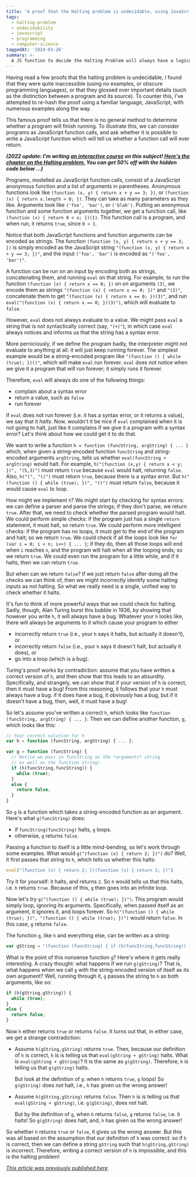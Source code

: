 ```yaml
---
title: 'A proof that the Halting problem is undecidable, using JavaScript and examples'
tags:
  - halting-problem
  - undecidability
  - javascript
  - programming
  - computer-science
taggedAt: '2024-03-26'
summary: >-
  A JS function to decide the Halting Problem will always have a logical contradiction.
---
```


Having read a few proofs that the halting problem is undecidable,
I found that they were quite inaccessible
(using no examples, or obscure programming languages),
or that they glossed over important details
(such as the distinction between a program and its source).
To counter this, I've attempted to re-hash the proof
using a familiar language, JavaScript,
with numerous examples along the way.

This famous proof tells us that there is no general method
to determine whether a program will finish running.
To illustrate this,
we can consider programs as JavaScript function calls,
and ask whether it is possible to write a JavaScript function which will tell us
whether a function call will ever return.

***(2022 update: I'm writing [an interactive course](https://busy-beavers.tigyog.app/) on this subject!
[Here's the chapter on the Halting problem.](https://busy-beavers.tigyog.app/the-halting-problem)
You can get 50% off with the hidden code below ...)***

Programs, modelled as JavaScript function calls,
consist of a JavaScript anonymous function and a list of arguments in parentheses.
Anonymous functions look like `(function (x, y) { return x + y == 3; })`,
or `(function (x) { return x.length > 0; })`.
They can take as many parameters as they like.
Arguments look like `('foo', 'bar')`, or `('blah')`.
Putting an anonymous function and some function arguments together,
we get a function call, like `(function (x) { return 0 < x; })(1)`.
This function call is a program, and when run, it returns `true`, since `0 < 1`.

Notice that both JavaScript functions and function arguments can be encoded as strings.
The function `(function (x, y) { return x + y == 3; })`
is simply encoded as the JavaScript string `"(function (x, y) { return x + y == 3; })"`,
and the input `('foo', 'bar')` is encoded as `"('foo', 'bar')"`.

A function can be run on an input
by encoding both as strings,
concatenating them,
and running `eval` on that string.
For example, to run the function `(function (x) { return x == 0; })` on on arguments `(3)`,
we encode them as strings `"(function (x) { return x == 0; })"` and `"(3)"`,
concatenate them to get `"(function (x) { return x == 0; })(3)"`,
and run `eval("(function (x) { return x == 0; })(3)")`,
which will evaluate to `false`.

However, `eval` does not always evaluate to a value.
We might pass `eval` a string that is not syntactically correct (say, `"(+("`),
in which case `eval` always notices and informs us that the string has a syntax error.

More perniciously, if we define the program badly,
the interpreter might not evaluate to anything at all:
it will just keep running forever.
The simplest example would be
a string-encoded program like `"(function () { while (true); })()"`,
which will make `eval` run forever.
`eval` does not notice when we give it a program that will run forever;
it simply runs it forever.

Therefore, `eval` will always do one of the following things:

* complain about a syntax error
* return a value, such as `false`
* run forever

If `eval` does not run forever
(i.e. it has a syntax error, or it returns a value),
we say that it *halts*.
Now, wouldn't it be nice if `eval` complained when it is not going to halt,
just like it complains if we give it a program with a syntax error?
Let's think about how we could get it to do that.

We want to write a function `h = function (funcString, argString) { ... }` which,
when given a string-encoded function `funcString` and string-encoded arguments `argString`,
tells us whether `eval(funcString + argString)` would halt.
For example, `h("(function (x,y) { return x < y; })", "(5,3)")`
must return `true`
because `eval` would halt,
returning `false`.
Also, `h("(", "((")` must return `true`,
because there is a syntax error.
But `h("(function () { while (true); })", "()")` must return `false`,
because it would cause `eval` to loop.

How might we implement `h`?
We might start by checking for syntax errors:
we can define a parser and parse the strings;
if they don't parse, we return `true`.
After that, we need to check whether the parsed program would halt.
We could perform simple checks:
if the program just has a single `return` statement, it must halt, so return `true`.
We could perform more intelligent checks:
if the program has no loops,
it must get to the end of the program and halt;
so we return `true`.
We could check if all the loops look like `for (var i = 0; i < n; i++) { ... }`;
if they do, then all those loops will end when `i` reaches `n`,
and the program will halt when all the looping ends; so we return `true`.
We could even run the program for a little while,
and if it halts, then we can return `true`.

But when can we return `false`?
If we just return `false` after doing all the checks we can think of,
then we might incorrectly identify some halting inputs as not halting.
So what we really need is a single, unified way to check whether it halts.

It's fun to think of more powerful ways that we could check for halting.
Sadly, though, Alan Turing burst this bubble in 1936,
by showing that however you write `h`, it will always have a bug.
Whatever your `h` looks like, there will always be arguments to it
which cause your program to either

* incorrectly return `true` (i.e., your `h` says it halts, but actually it doesn't), or
* incorrectly return `false` (i.e., your `h` says it doesn't halt, but actually it does), or
* go into a loop (which is a bug).

Turing's proof works by contradiction:
assume that you have written a correct version of `h`,
and then show that this leads to an absurdity.
Specifically, and strangely,
we can show that if your version of `h` is correct,
then it must have a bug!
From this reasoning,
it follows that your `h` must always have a bug:
if it does have a bug, it obviously has a bug,
but if it doesn't have a bug, then, well, it must have a bug!

So let's assume you've written a correct `h`,
which looks like `function (funcString, argString) { ... }`.
Then we can define another function, `g`, which looks like this:

```js
// Your correct solution for h
var h = function (funcString, argString) { ... };

var g = function (funcString) {
  // Notice we pass in funcString as the *arguments* string
  // as well as the function string!
  if (h(funcString,funcString)) {
    while (true);
  }
  else {
    return false;
  }
}
```

So `g` is a function which takes a string-encoded function as an argument.
Here's what `g(funcString)` does:

* if `funcString(funcString)` halts, `g` loops.
* otherwise, `g` returns `false`.

Passing a function to itself is a little mind-bending,
so let's work through some examples.
What would `g("(function (x) { return 2; })")` do?
Well, it first passes that string to `h`, which tells us whether this halts:

```js
eval("(function (x) { return 2; })(function (x) { return 2; })")
```

Try it for yourself:
it halts, and returns `2`.
So `h` would tells us that this halts,
i.e. `h` returns `true`.
Because of this, `g` then goes into an infinite loop.

Now let's try `g("(function () { while (true); })")`.
This program would simply loop, ignoring its arguments.
Specifically, when passed itself as an argument,
it ignores it, and loops forever.
So `h("(function () { while (true); })", "(function () { while (true); })")`
would return `false`.
In this case, `g` returns `false`.

The function `g`, like `h` and everything else, can be written as a string:

```js
var gString = "(function (funcString) { if (h(funcString,funcString)) { while (true); } else { return false; }})";
```

What is the point of this nonsense function `g`?
Here's where it gets really interesting.
A crazy thought: what happens if we run `g(gString)`?
That is, what happens when we call `g` with the string-encoded version of itself as its own argument?
Well, running through it, `g` passes the string to `h` as both arguments, like so:

```js
if (h(gString,gString)) {
  while (true);
}
else {
  return false;
}
```

Now `h` either returns `true` or returns `false`.
It turns out that, in either case, we get a strange contradiction:

* Assume `h(gString,gString)` returns `true`.
  Then, because our definition of `h` is correct,
  `h` is is telling us that `eval(gString + gString)` halts.
  What is `eval(gString + gString)`?
  It is the same as `g(gString)`.
  Therefore, `h` is telling us that `g(gString)` halts.

  But look at the definition of `g`:
  when `h` returns `true`, `g` loops!
  So `g(gString)` does not halt,
  i.e., `h` has given us the wrong answer!

* Assume `h(gString,gString)` returns `false`.
  Then `h` is is telling us that `eval(gString + gString)`, i.e. `g(gString)`, does not halt.

  But by the definition of `g`,
  when `h` returns `false`, `g` returns `false`, i.e. it halts!
  So `g(gString)` does halt,
  and, `h` has given us the wrong answer!

So whether `h` returns `true` or `false`,
it gives us the wrong answer.
But this was all based on the assumption that our definition of `h` was correct:
so if `h` is correct, then
we can define a string `gString` such that `h(gString,gString)` is incorrect.
Therefore, writing a correct version of `h` is impossible, and this is the halting problem!

_[This article was previously published here](https://www.reddit.com/r/programming/comments/1tm041/a_proof_that_the_halting_problem_is_undecidable/)._
